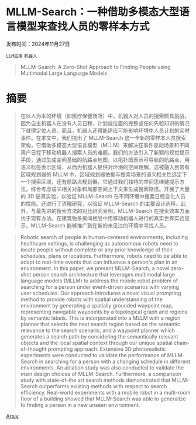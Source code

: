 # MLLM-Search：一种借助多模态大型语言模型来查找人员的零样本方式

发布时间：2024年11月27日

`LLM应用` `机器人`

> MLLM-Search: A Zero-Shot Approach to Finding People using Multimodal Large Language Models

# 摘要

> 在以人为本的环境（如医疗保健场所）中，机器人对人员的搜索颇具挑战，因为自主机器人在没有人员日程、计划或位置的完整或任何先验知识的情况下就得定位人员。而且，机器人还得能适应可能影响环境中人员计划的实时事件。在本文中，我们提出了 MLLM-Search 这一全新的零样本人员搜索架构，它借助多模态大型语言模型（MLLM）来解决在事件驱动场景和不同用户日程下移动机器人搜索人员的难题。我们的方法引入了新颖的视觉提示手段，通过生成空间基础的航路点地图，以拓扑图表示可导航的航路点，用语义标签表示区域，从而为机器人提供对环境的空间理解。这被融入到带有区域规划器的 MLLM 中，区域规划器依据与搜索场景的语义相关性选定下一个搜索区域，还有航路点规划器，它通过我们独特的空间思维链提示方法，综合考虑语义相关对象和局部空间上下文来生成搜索路径。开展了大量的 3D 逼真实验，以验证 MLLM-Search 在不同环境中搜索日程变化人员的性能。还进行了消融研究，以验证 MLLM-Search 的主要设计选择。此外，与最先进的搜索方法的对比研究表明，MLLM-Search 在搜索效率方面优于现有方法。在建筑物多房间楼层中用移动机器人进行的真实世界实验显示，MLLM-Search 能够推广到在新的未见过的环境中寻找人员。

> Robotic search of people in human-centered environments, including healthcare settings, is challenging as autonomous robots need to locate people without complete or any prior knowledge of their schedules, plans or locations. Furthermore, robots need to be able to adapt to real-time events that can influence a person's plan in an environment. In this paper, we present MLLM-Search, a novel zero-shot person search architecture that leverages multimodal large language models (MLLM) to address the mobile robot problem of searching for a person under event-driven scenarios with varying user schedules. Our approach introduces a novel visual prompting method to provide robots with spatial understanding of the environment by generating a spatially grounded waypoint map, representing navigable waypoints by a topological graph and regions by semantic labels. This is incorporated into a MLLM with a region planner that selects the next search region based on the semantic relevance to the search scenario, and a waypoint planner which generates a search path by considering the semantically relevant objects and the local spatial context through our unique spatial chain-of-thought prompting approach. Extensive 3D photorealistic experiments were conducted to validate the performance of MLLM-Search in searching for a person with a changing schedule in different environments. An ablation study was also conducted to validate the main design choices of MLLM-Search. Furthermore, a comparison study with state-of-the art search methods demonstrated that MLLM-Search outperforms existing methods with respect to search efficiency. Real-world experiments with a mobile robot in a multi-room floor of a building showed that MLLM-Search was able to generalize to finding a person in a new unseen environment.

[Arxiv](https://arxiv.org/abs/2412.00103)